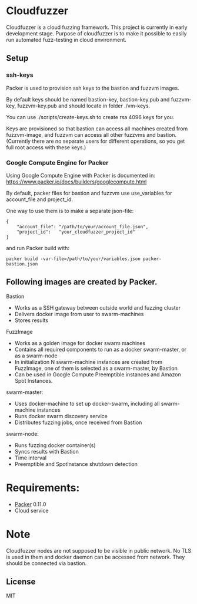 # Cloudfuzzer

Cloudfuzzer is a cloud fuzzing framework. This project is currently in early development stage. Purpose of cloudfuzzer is to make it possible to easily run automated fuzz-testing in cloud environment.

## Setup

### ssh-keys

Packer is used to provision ssh keys to the bastion and fuzzvm images.

By default keys should be named bastion-key, bastion-key.pub and fuzzvm-key, fuzzvm-key.pub and should locate in folder ./vm-keys.

You can use ./scripts/create-keys.sh to create rsa 4096 keys for you.

Keys are provisioned so that bastion can access all machines created from fuzzvm-image, and fuzzvm can access all other fuzzvms and bastion.
(Currently there are no separate users for different operations, so you get full root access with these keys.)

### Google Compute Engine for Packer

Using Google Compute Engine with Packer is documented in: https://www.packer.io/docs/builders/googlecompute.html

By default, packer files for bastion and fuzzvm use use_variables for account_file and project_id.

One way to use them is to make a separate json-file:
```
{
	"account_file":	"/path/to/your/account_file.json",
	"project_id":	"your_cloudfuzzer_project_id"
}
```

and run Packer build with:
```
packer build -var-file=/path/to/your/variables.json packer-bastion.json
```

## Following images are created by Packer.

Bastion
* Works as a SSH gateway between outside world and fuzzing cluster
* Delivers docker image from user to swarm-machines
* Stores results

FuzzImage
* Works as a golden image for docker swarm machines
* Contains all required components to run as a docker swarm-master, or as a swarm-node
* In initialization N swarm-machine instances are created from FuzzImage, one of them is selected as a swarm-master, by Bastion
* Can be used in Google Compute Preemptible instances and Amazon Spot Instances.

swarm-master:
* Uses docker-machine to set up docker-swarm, including all swarm-machine instances
* Runs docker swarm discovery service
* Distributes fuzzing jobs, once received from Bastion

swarm-node:
* Runs fuzzing docker container(s)
* Syncs results with Bastion
* Time interval
* Preemptible and SpotInstance shutdown detection

# Requirements:
* [Packer](https://www.packer.io/) 0.11.0
* Cloud service

# Note

Cloudfuzzer nodes are not supposed to be visible in public network. No TLS is used in them and docker daemon can be accessed from network. They should be connected via bastion.



License
----
MIT
